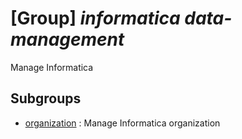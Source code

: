 # [Group] _informatica data-management_

Manage Informatica

## Subgroups

- [organization](/Commands/informatica/data-management/organization/readme.md)
: Manage Informatica organization
